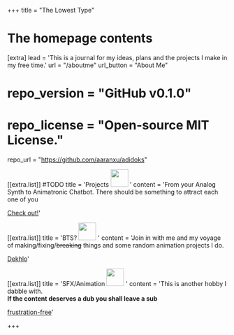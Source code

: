 +++
title = "The Lowest Type"


# The homepage contents
[extra]
lead = 'This is a journal for my ideas, plans and the projects I make in my free time.'
url = "/aboutme"
url_button = "About Me"
# repo_version = "GitHub v0.1.0"
# repo_license = "Open-source MIT License."
repo_url = "https://github.com/aaranxu/adidoks"

[[extra.list]]
#TODO
title = 'Projects <img src="https://emojis.slackmojis.com/emojis/images/1605722420/11386/among_us_orange_dance.gif?1605722420" width="40"/> '
content = 'From your Analog Synth to Animatronic Chatbot. There should be something to attract each one of you <p> <a class="btn btn-primary btn-lg px-4 mb-2" href="projects/" role="button">Check out!</a>'

[[extra.list]]
title = 'BTS? <img src="https://emojis.slackmojis.com/emojis/images/1562883039/5948/bongo_blob.gif?1562883039" width="40"/> '
content = 'Join in with me and my voyage of making/fixing/<strike>breaking</strike> things and some random animation projects I do. <p> <a class="btn btn-primary btn-lg px-4 mb-2" href="blog" role="button">Dekhlo</a>'

[[extra.list]]
title = 'SFX/Animation <img src="https://emojis.slackmojis.com/emojis/images/1614878452/17042/turtle-dance.gif?1614878452" width="40"/> '
content = 'This is another hobby I dabble with. <br><b>If the content deserves a dub you shall leave a sub</b><p> <a class="btn btn-primary btn-lg px-4 mb-2" href="https://youtube.com/channel/UC7BLVR5OvHzaD7utOEuk94g" target="_blank" role="button">frustration-free</a>'

+++
